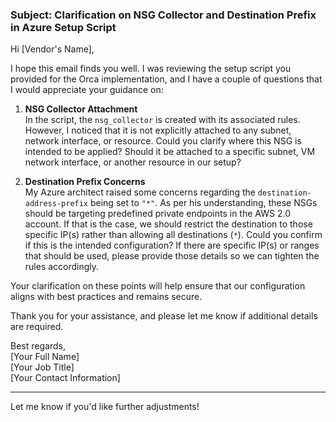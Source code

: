 ### Subject: Clarification on NSG Collector and Destination Prefix in Azure Setup Script

Hi [Vendor's Name],

I hope this email finds you well. I was reviewing the setup script you provided for the Orca implementation, and I have a couple of questions that I would appreciate your guidance on:

1. **NSG Collector Attachment**  
   In the script, the `nsg_collector` is created with its associated rules. However, I noticed that it is not explicitly attached to any subnet, network interface, or resource. Could you clarify where this NSG is intended to be applied? Should it be attached to a specific subnet, VM network interface, or another resource in our setup?

2. **Destination Prefix Concerns**  
   My Azure architect raised some concerns regarding the `destination-address-prefix` being set to `"*"`. As per his understanding, these NSGs should be targeting predefined private endpoints in the AWS 2.0 account. If that is the case, we should restrict the destination to those specific IP(s) rather than allowing all destinations (`*`). Could you confirm if this is the intended configuration? If there are specific IP(s) or ranges that should be used, please provide those details so we can tighten the rules accordingly.

Your clarification on these points will help ensure that our configuration aligns with best practices and remains secure.

Thank you for your assistance, and please let me know if additional details are required.

Best regards,  
[Your Full Name]  
[Your Job Title]  
[Your Contact Information]  

---

Let me know if you'd like further adjustments!
